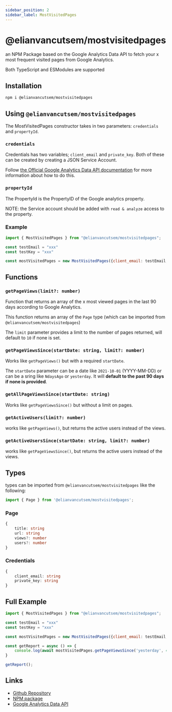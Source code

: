 ```yaml
---
sidebar_position: 2
sidebar_label: MostVisitedPages
---
```


# @elianvancutsem/mostvisitedpages

an NPM Package based on the Google Analytics Data API to fetch your x most frequent visited pages from Google Analytics.

Both TypeScript and ESModules are supported

## Installation

```bash
npm i @elianvancutsem/mostvisitedpages
```

## Using `@elianvancutsem/mostvisitedpages`

The MostVisitedPages constructor takes in two parameters: `credentials` and `propertyId`.

### `credentials`

Credentials has two variables; `client_email` and `private_key`. Both of these can be created by creating a JSON Service Account.

Follow [the Official Google Analytics Data API documentation](<https://developers.google.com/analytics/devguides/reporting/data/v1/quickstart-client-libraries>) for more information about how to do this.

### `propertyId`

The PropertyId is the PropertyID of the Google analytics property.

NOTE: the Service account should be added with `read & analyze` access to the property.

### Example

```js
import { MostVisitedPages } from "@elianvancutsem/mostvisitedpages";

const testEmail = "xxx"
const testKey = "xxx"

const mostVisitedPages = new MostVisitedPages({client_email: testEmail, private_key: testKey}, 'xxxxxxxx')
```

## Functions

### `getPageViews(limit?: number)`

Function that returns an array of the x most viewed pages in the last 90 days according to Google Analytics.

This function returns an array of the `Page` type (which can be imported from `@elianvancutsem/mostvisitedpages`)

The `limit` parameter provides a limit to the number of pages returned, will default to `10` if none is set.

### `getPageViewsSince(startDate: string, limit?: number)`

Works like `getPageViews()` but with a required `startDate`.

The `startDate` parameter can be a date like `2021-10-01` (YYYY-MM-DD) or can be a sring like `NdaysAgo` or `yesterday`. It will **default to the past 90 days if none is provided**.

### `getAllPageViewsSince(startDate: string)`

Works like `getPageViewsSince()` but without a limit on pages.

### `getActiveUsers(limit?: number)`

works like `getPageViews()`, but returns the active users instead of the views.

### `getActiveUsersSince(startDate: string, limit?: number)`

works like `getPageViewsSince()`, but returns the active users instead of the views.

## Types

types can be imported from `@elianvancutsem/mostvisitedpages` like the following:

```js
import { Page } from '@elianvancutsem/mostvisitedpages';
```

### Page

```ts
{
    title: string
    url: string
    views?: number
    users?: number
}
```

### Credentials

```ts
{
    client_email: string
    private_key: string
}
```

## Full Example

```js
import { MostVisitedPages } from "@elianvancutsem/mostvisitedpages";

const testEmail = "xxx"
const testKey = "xxx"

const mostVisitedPages = new MostVisitedPages({client_email: testEmail, private_key: testKey}, 'xxxxxxxx')

const getReport = async () => {
    console.log(await mostVisitedPages.getPageViewsSince('yesterday', 4));
}

getReport();
```

## Links

- [Github Repository](<https://github.com/ElianVanCutsem/MostVisitedPages>)
- [NPM package](<https://npmjs.com>)
- [Google Analytics Data API](<https://developers.google.com/analytics/devguides/reporting/data/v1>)
